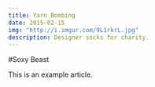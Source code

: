 ```yaml
---
title: Yarn Bombing
date: 2015-02-15
img: "http://i.imgur.com/9L1rkrL.jpg"
description: Designer socks for charity.
---
```


#Soxy Beast

This is an example article.
